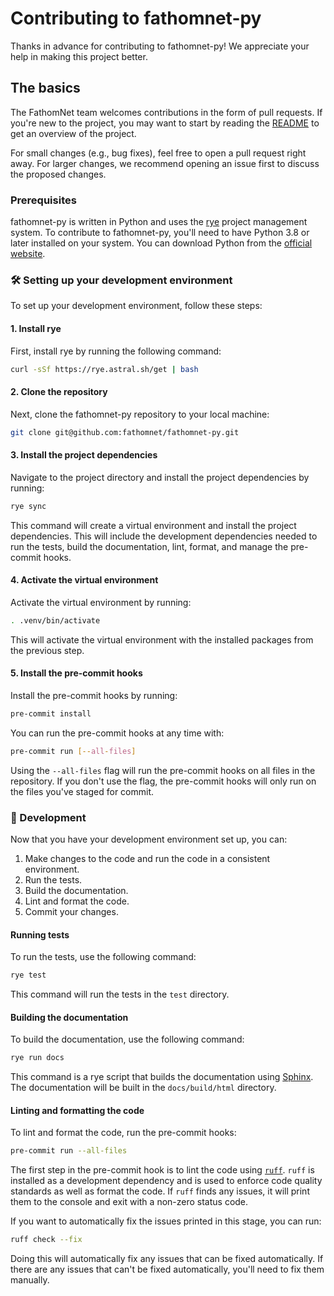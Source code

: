 # Contributing to fathomnet-py

Thanks in advance for contributing to fathomnet-py! We appreciate your help in making this project better.

## The basics

The FathomNet team welcomes contributions in the form of pull requests. If you're new to the project, you may want to start by reading the [README](README.md) to get an overview of the project.

For small changes (e.g., bug fixes), feel free to open a pull request right away. For larger changes, we recommend opening an issue first to discuss the proposed changes.

### Prerequisites

fathomnet-py is written in Python and uses the [rye](https://rye.astral.sh/) project management system. To contribute to fathomnet-py, you'll need to have Python 3.8 or later installed on your system. You can download Python from the [official website](https://www.python.org/downloads/).

### :hammer_and_wrench: Setting up your development environment

To set up your development environment, follow these steps:

#### 1. Install rye

First, install rye by running the following command:

```bash
curl -sSf https://rye.astral.sh/get | bash
```

#### 2. Clone the repository

Next, clone the fathomnet-py repository to your local machine:

```bash
git clone git@github.com:fathomnet/fathomnet-py.git
```

#### 3. Install the project dependencies

Navigate to the project directory and install the project dependencies by running:

```bash
rye sync
```

This command will create a virtual environment and install the project dependencies. This will include the development dependencies needed to run the tests, build the documentation, lint, format, and manage the pre-commit hooks.

#### 4. Activate the virtual environment

Activate the virtual environment by running:

```bash
. .venv/bin/activate
```

This will activate the virtual environment with the installed packages from the previous step.

#### 5. Install the pre-commit hooks

Install the pre-commit hooks by running:

```bash
pre-commit install
```

You can run the pre-commit hooks at any time with:
    
```bash
pre-commit run [--all-files]
```

Using the `--all-files` flag will run the pre-commit hooks on all files in the repository. If you don't use the flag, the pre-commit hooks will only run on the files you've staged for commit.

### :rocket: Development

Now that you have your development environment set up, you can:
1. Make changes to the code and run the code in a consistent environment.
2. Run the tests.
3. Build the documentation.
4. Lint and format the code.
5. Commit your changes.

#### Running tests

To run the tests, use the following command:

```bash
rye test
```

This command will run the tests in the `test` directory.

#### Building the documentation

To build the documentation, use the following command:

```bash
rye run docs
```

This command is a rye script that builds the documentation using [Sphinx](https://www.sphinx-doc.org/en/master/). The documentation will be built in the `docs/build/html` directory.

#### Linting and formatting the code

To lint and format the code, run the pre-commit hooks:

```bash
pre-commit run --all-files
```

The first step in the pre-commit hook is to lint the code using [`ruff`](https://docs.astral.sh/ruff/). `ruff` is installed as a development dependency and is used to enforce code quality standards as well as format the code. If `ruff` finds any issues, it will print them to the console and exit with a non-zero status code.

If you want to automatically fix the issues printed in this stage, you can run:

```bash
ruff check --fix
```

Doing this will automatically fix any issues that can be fixed automatically. If there are any issues that can't be fixed automatically, you'll need to fix them manually.